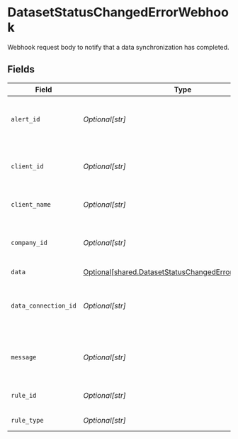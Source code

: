 # DatasetStatusChangedErrorWebhook

Webhook request body to notify that a data synchronization has completed.


## Fields

| Field                                                                                                                    | Type                                                                                                                     | Required                                                                                                                 | Description                                                                                                              | Example                                                                                                                  |
| ------------------------------------------------------------------------------------------------------------------------ | ------------------------------------------------------------------------------------------------------------------------ | ------------------------------------------------------------------------------------------------------------------------ | ------------------------------------------------------------------------------------------------------------------------ | ------------------------------------------------------------------------------------------------------------------------ |
| `alert_id`                                                                                                               | *Optional[str]*                                                                                                          | :heavy_minus_sign:                                                                                                       | Unique identifier of the webhook event.                                                                                  |                                                                                                                          |
| `client_id`                                                                                                              | *Optional[str]*                                                                                                          | :heavy_minus_sign:                                                                                                       | Unique identifier for your client in Codat.                                                                              |                                                                                                                          |
| `client_name`                                                                                                            | *Optional[str]*                                                                                                          | :heavy_minus_sign:                                                                                                       | Name of your client in Codat.                                                                                            |                                                                                                                          |
| `company_id`                                                                                                             | *Optional[str]*                                                                                                          | :heavy_minus_sign:                                                                                                       | Unique identifier for your SMB in Codat.                                                                                 | 8a210b68-6988-11ed-a1eb-0242ac120002                                                                                     |
| `data`                                                                                                                   | [Optional[shared.DatasetStatusChangedErrorWebhookData]](undefined/models/shared/datasetstatuschangederrorwebhookdata.md) | :heavy_minus_sign:                                                                                                       | N/A                                                                                                                      |                                                                                                                          |
| `data_connection_id`                                                                                                     | *Optional[str]*                                                                                                          | :heavy_minus_sign:                                                                                                       | Unique identifier for a company's data connection.                                                                       | 2e9d2c44-f675-40ba-8049-353bfcb5e171                                                                                     |
| `message`                                                                                                                | *Optional[str]*                                                                                                          | :heavy_minus_sign:                                                                                                       | A human readable message about the webhook.                                                                              |                                                                                                                          |
| `rule_id`                                                                                                                | *Optional[str]*                                                                                                          | :heavy_minus_sign:                                                                                                       | Unique identifier for the rule.                                                                                          |                                                                                                                          |
| `rule_type`                                                                                                              | *Optional[str]*                                                                                                          | :heavy_minus_sign:                                                                                                       | The type of rule.                                                                                                        |                                                                                                                          |
